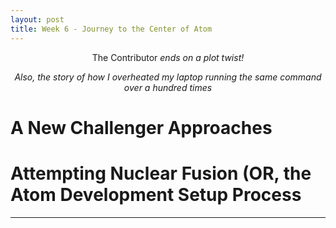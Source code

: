 ```yaml
---
layout: post
title: Week 6 - Journey to the Center of Atom
---
```

<p align="center"> The Contributor <em>  ends on a plot twist!  </em> </p>
<p align="center"> <em> Also, the story of how I overheated my laptop running the same command over a hundred times</em></p>


# A New Challenger Approaches

# Attempting Nuclear Fusion (OR, the Atom Development Setup Process

---
